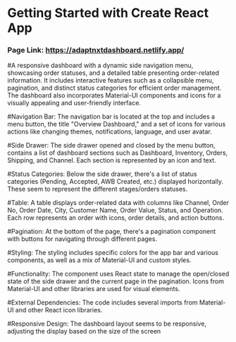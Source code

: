 # Getting Started with Create React App

### Page Link: https://adaptnxtdashboard.netlify.app/

#A responsive dashboard with a dynamic side navigation menu, showcasing order statuses, and a detailed table presenting order-related information. It includes interactive features such as a collapsible menu, pagination, and distinct status categories for efficient order management. The dashboard also incorporates Material-UI components and icons for a visually appealing and user-friendly interface.

#Navigation Bar:
The navigation bar is located at the top and includes a menu button, the title "Overview Dashboard," and a set of icons for various actions like changing themes, notifications, language, and user avatar.

#Side Drawer:
The side drawer opened and closed by the menu button, contains a list of dashboard sections such as Dashboard, Inventory, Orders, Shipping, and Channel. Each section is represented by an icon and text.

#Status Categories:
Below the side drawer, there's a list of status categories (Pending, Accepted, AWB Created, etc.) displayed horizontally. These seem to represent the different stages/orders statuses.

#Table:
A table displays order-related data with columns like Channel, Order No, Order Date, City, Customer Name, Order Value, Status, and Operation.
Each row represents an order with icons, order details, and action buttons.

#Pagination:
At the bottom of the page, there's a pagination component with buttons for navigating through different pages.

#Styling:
The styling includes specific colors for the app bar and various components, as well as a mix of Material-UI and custom styles.

#Functionality:
The component uses React state to manage the open/closed state of the side drawer and the current page in the pagination.
Icons from Material-UI and other libraries are used for visual elements.

#External Dependencies:
The code includes several imports from Material-UI and other React icon libraries.

#Responsive Design:
The dashboard layout seems to be responsive, adjusting the display based on the size of the screen
